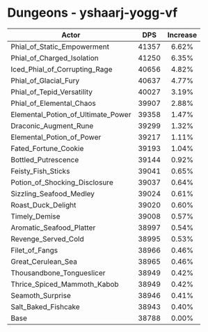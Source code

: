 # Dungeons - yshaarj-yogg-vf
| Actor | DPS | Increase |
|---|:---:|:---:|
|Phial_of_Static_Empowerment|41357|6.62%|
|Phial_of_Charged_Isolation|41250|6.35%|
|Iced_Phial_of_Corrupting_Rage|40656|4.82%|
|Phial_of_Glacial_Fury|40637|4.77%|
|Phial_of_Tepid_Versatility|40027|3.19%|
|Phial_of_Elemental_Chaos|39907|2.88%|
|Elemental_Potion_of_Ultimate_Power|39358|1.47%|
|Draconic_Augment_Rune|39299|1.32%|
|Elemental_Potion_of_Power|39217|1.11%|
|Fated_Fortune_Cookie|39193|1.04%|
|Bottled_Putrescence|39144|0.92%|
|Feisty_Fish_Sticks|39041|0.65%|
|Potion_of_Shocking_Disclosure|39037|0.64%|
|Sizzling_Seafood_Medley|39024|0.61%|
|Roast_Duck_Delight|39020|0.60%|
|Timely_Demise|39008|0.57%|
|Aromatic_Seafood_Platter|38997|0.54%|
|Revenge_Served_Cold|38995|0.53%|
|Filet_of_Fangs|38966|0.46%|
|Great_Cerulean_Sea|38965|0.46%|
|Thousandbone_Tongueslicer|38949|0.42%|
|Thrice_Spiced_Mammoth_Kabob|38949|0.42%|
|Seamoth_Surprise|38946|0.41%|
|Salt_Baked_Fishcake|38943|0.40%|
|Base|38788|0.00%|
